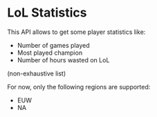 # LoL Statistics

This API allows to get some player statistics like:
* Number of games played
* Most played champion
* Number of hours wasted on LoL

(non-exhaustive list)

For now, only the following regions are supported:
* EUW
* NA